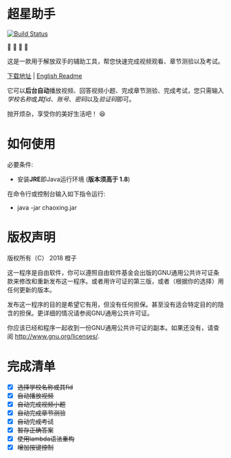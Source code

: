 # 超星助手
[![Build Status](https://travis-ci.org/cz111000/chaoxing.svg?branch=master)](https://travis-ci.org/cz111000/chaoxing)

:rocket: :rocket: :rocket: :rocket:

这是一款用于解放双手的辅助工具，帮您快速完成视频观看、章节测验以及考试。

[下载地址](https://github.com/cz111000/chaoxing/releases) | [English Readme](https://github.com/cz111000/chaoxing/blob/master/README.md)

它可以**后台自动**播放视频、回答视频小题、完成章节测验、完成考试，您只需输入*学校名称*或*其fid*、*账号*、*密码*以及*验证码*即可。

抛开烦杂，享受你的美好生活吧！ :laughing:

# 如何使用
必要条件:
+ 安装**JRE**即Java运行环境 (**版本须高于 1.8**)

在命令行或控制台输入如下指令运行:
+ java -jar chaoxing.jar

# 版权声明
版权所有（C） 2018 橙子

这一程序是自由软件，你可以遵照自由软件基金会出版的GNU通用公共许可证条款来修改和重新发布这一程序。或者用许可证的第三版，或者（根据你的选择）用任何更新的版本。

发布这一程序的目的是希望它有用，但没有任何担保。甚至没有适合特定目的的隐含的担保。更详细的情况请参阅GNU通用公共许可证。

你应该已经和程序一起收到一份GNU通用公共许可证的副本。如果还没有，请查阅 <http://www.gnu.org/licenses/>.

# 完成清单
- [x] ~~选择学校名称或其fid~~
- [x] ~~自动播放视频~~
- [x] ~~自动完成视频小题~~
- [x] ~~自动完成章节测验~~
- [x] ~~自动完成考试~~
- [x] ~~暂存正确答案~~
- [x] ~~使用lambda语法重构~~
- [x] ~~增加按键控制~~
